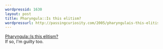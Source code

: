 ```yaml
---
wordpressid: 1630
layout: post
title: Pharyngula::Is this elitism?
wordpressurl: http://passingcuriosity.com/2005/pharyngulais-this-elitism/
---
```

<a href="http://pharyngula.org/index/weblog/comments/is_this_elitism/">Pharyngula::Is this elitism?</a>
<br />If so, I'm guilty too.
